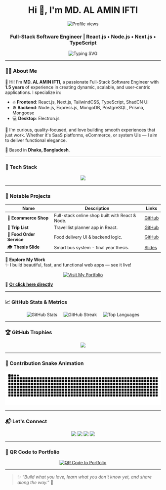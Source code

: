 <!-- PROFILE HEADER -->

<h1 align="center">Hi 👋, I'm MD. AL AMIN IFTI</h1>

<p align="center">
  <img src="https://komarev.com/ghpvc/?username=iftialmin10&style=flat-square&color=blue" alt="Profile views" />
</p>
<h3 align="center">Full-Stack Software Engineer | React.js • Node.js • Next.js • TypeScript</h3>

<p align="center">
  <img src="https://readme-typing-svg.herokuapp.com?font=Fira+Code&size=20&duration=3000&pause=1000&center=true&width=1000&lines=Passionate+Full-Stack+Software+Engineer;Building+Modern+Web+%26+Desktop+Apps;Let's+Create+Something+Amazing+Together!🚀" alt="Typing SVG" />
</p>

---

### 👨‍💻 About Me

👋 Hi! I'm **MD. AL AMIN IFTI**, a passionate Full-Stack Software Engineer with **1.5 years** of experience in creating dynamic, scalable, and user-centric applications. I specialize in:

- 🔥 **Frontend**: React.js, Next.js, TailwindCSS, TypeScript, ShadCN UI  
- ⚙️ **Backend**: Node.js, Express.js, MongoDB, PostgreSQL, Prisma, Mongoose  
- 💻 **Desktop**: Electron.js

🎯 I'm curious, quality-focused, and love building smooth experiences that just work. Whether it's SaaS platforms, eCommerce, or system UIs — I aim to deliver functional elegance.

📍 Based in **Dhaka, Bangladesh**.

---

### 🔧 Tech Stack

<p align="center">
  <img src="https://skillicons.dev/icons?i=react,nextjs,nodejs,express,tailwind,typescript,javascript,postgres,mongodb,prisma,electron,html,css" />
</p>

---

### 🚀 Notable Projects

| Name | Description | Links |
|------|-------------|-------|
| 🛒 **Ecommerce Shop** | Full-stack online shop built with React & Node. | [GitHub](https://github.com/iftialmin10/Ecommerce-Shop) |
| 🧳 **Trip List** | Travel list planner app in React. | [GitHub](https://github.com/iftialmin10/Trip_List_ReactJS) |
| 🍔 **Food Order Service** | Food delivery UI & backend logic. | [GitHub](https://github.com/iftialmin10/Food_Order_Service) |
| 🎓 **Thesis Slide** | Smart bus system - final year thesis. | [Slides](https://docs.google.com/presentation/d/1kZwepyCKqMxp3SkzUZ_MVLKA30Nrrc7I) |

🚀 **Explore My Work**  
✨ I build beautiful, fast, and functional web apps — see it live!

<p align="center">
  <a href="https://sites.google.com/view/mdalaminifti" target="_blank" rel="noopener noreferrer">
    <img src="https://img.shields.io/badge/🌐 Visit My Portfolio-Click Here-blueviolet?style=for-the-badge&logo=google-chrome" alt="Visit My Portfolio" />
  </a>
</p>

🎯 [**Or click here directly**](https://sites.google.com/view/mdalaminifti)


---

### 📈 GitHub Stats & Metrics

<div align="center" style="display: flex; flex-wrap: wrap; justify-content: center; gap: 20px;">

  <img src="https://github-readme-stats.vercel.app/api?username=iftialmin10&show_icons=true&theme=tokyonight" alt="GitHub Stats" />

  <img src="https://streak-stats.demolab.com?user=iftialmin10&theme=tokyonight" alt="GitHub Streak" />

  <img src="https://github-readme-stats.vercel.app/api/top-langs/?username=iftialmin10&layout=compact&theme=tokyonight"  alt="Top Languages" />

</div>



---

### 🏆 GitHub Trophies

<p align="center">
  <img src="https://github-profile-trophy.vercel.app/?username=iftialmin10&theme=darkhub&no-frame=true&column=7" />
</p>

---

### 🐍 Contribution Snake Animation

<p align="center">
  <img src="https://raw.githubusercontent.com/iftialmin10/iftialmin10/output/github-contribution-grid-snake-dark.svg" alt="snake gif" />
</p>


---

### 📬 Let's Connect

<p align="center">
  <a href="mailto:mdalaminoffice73@gmail.com"><img src="https://img.shields.io/badge/Email-%23EA4335.svg?&style=for-the-badge&logo=gmail&logoColor=white" /></a>
  <a href="https://www.linkedin.com/in/md-al-amin-ifti-72b723234/"><img src="https://img.shields.io/badge/LinkedIn-%230077B5.svg?&style=for-the-badge&logo=linkedin&logoColor=white" /></a>
  <a href="https://github.com/iftialmin10"><img src="https://img.shields.io/badge/GitHub-%23121011.svg?&style=for-the-badge&logo=github&logoColor=white" /></a>
  <a href="https://twitter.com/iftialamin10"><img src="https://img.shields.io/badge/Twitter-%231DA1F2.svg?&style=for-the-badge&logo=twitter&logoColor=white" /></a>
</p>

---

### 🔗 QR Code to Portfolio

<p align="center">
<a href="https://sites.google.com/view/mdalaminifti" target="_blank" rel="noopener noreferrer">
  <img src="https://api.qrserver.com/v1/create-qr-code/?size=180x180&data=https://sites.google.com/view/mdalaminifti" alt="QR Code to Portfolio" />
</a>
</p>

---

> ✨ _“Build what you love, learn what you don't know yet, and share along the way.”_ 🚀
